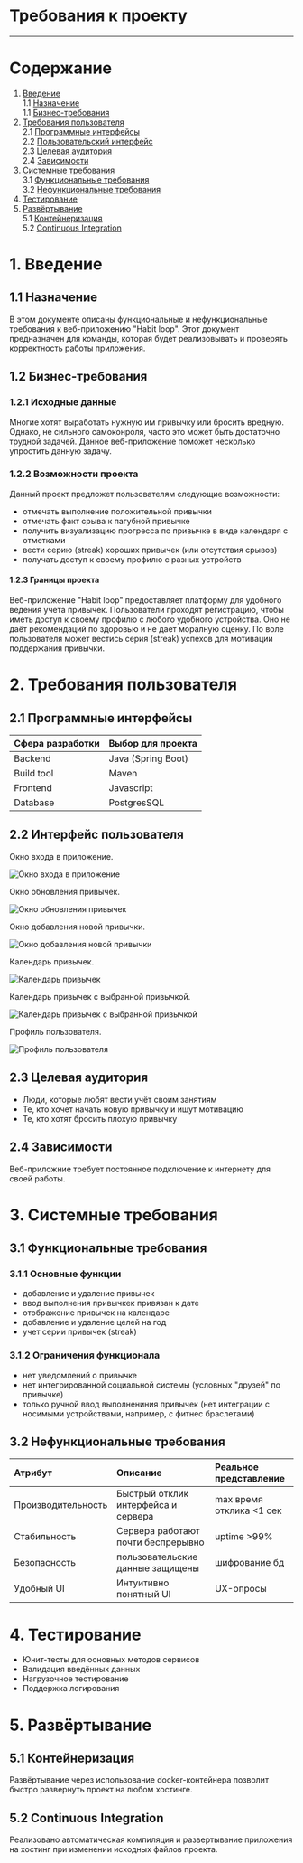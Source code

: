# Требования к проекту
--- 

# Содержание
1. [Введение](#intro)  
1.1 [Назначение](#appointment)  
1.1 [Бизнес-требования](#business_requirements)  
2. [Требования пользователя](#user_requirements)   
2.1 [Программные интерфейсы](#program_interfaces)  
2.2 [Пользовательский интерфейс](#user_interface)  
2.3 [Целевая аудитория](#target_audience)  
2.4 [Зависимости](#dependencies)  
3. [Системные требования](#system_requerments)  
3.1 [Функциональные требования](#functional_requirements)  
3.2 [Нефункциональные требования](#nonfunctional_requirements)  
4. [Тестирование](#testing)  
5. [Развёртывание](#deployment)  
5.1 [Контейнеризация](#containerization)  
5.2 [Continuous Integration](#ci)  

<a name="intro"></a>

# 1. Введение

<a name="appointment"/>

## 1.1 Назначение
В этом документе описаны функциональные и нефункциональные требования к веб-приложению "Habit loop". Этот документ предназначен для команды, которая будет реализовывать и проверять корректность работы приложения.

<a name="business_requirements"/>

## 1.2 Бизнес-требования

### 1.2.1 Исходные данные
Многие хотят выработать нужную им привычку или бросить вредную. Однако, не сильного самоконроля, часто это может быть достаточно трудной задачей. Данное веб-приложение поможет несколько упростить данную задачу. 

### 1.2.2 Возможности проекта
Данный проект предложет пользователям следующие возможности:
- отмечать выполнение положительной привычки
- отмечать факт срыва к пагубной привычке
- получить визуализацию прогресса по привычке в виде календаря с отметками
- вести серию (streak) хороших привычек (или отсутствия срывов)
- получать доступ к своему профилю с разных устройств

#### 1.2.3 Границы проекта

Веб-приложение "Habit loop" предоставляет платформу для удобного ведения учета привычек. Пользователи проходят регистрацию, чтобы иметь доступ к своему профилю с любого удобного устройства. Оно не даёт рекомендаций по здоровью и не дает моралную оценку. По воле пользователя может вестись серия (streak) успехов для мотивации поддержания привычки. 

<a name="user_requirements"/>

# 2. Требования пользователя

<a name="program_interfaces"/>

## 2.1 Программные интерфейсы

| Сфера разработки | Выбор для проекта |
|:---|:---|
| Backend |Java (Spring Boot) |
| Build tool | Maven |
| Frontend | Javascript |
| Database | PostgresSQL |

<a name="user_interface"/>

## 2.2 Интерфейс пользователя

Окно входа в приложение.  

![Окно входа в приложение](https://github.com/onesShade/HabitTracker/blob/main/mockups/LoginPageMockup.png)  

Окно обновления привычек.  

![Окно обновления привычек](https://github.com/onesShade/HabitTracker/blob/main/mockups/IncrementHabitMockup.png)  


Окно добавления новой привычки.  

![Окно добавления новой привычки](https://github.com/onesShade/HabitTracker/blob/main/mockups/AddHabitMockup.png)  

Календарь привычек.  

![Календарь привычек](https://github.com/onesShade/HabitTracker/blob/main/mockups/CalendarMockup.png)  

Календарь привычек с выбранной привычкой.  

![Календарь привычек с выбранной привычкой](https://github.com/onesShade/HabitTracker/blob/main/mockups/SelectedHabitCalendarMockup.png)  

Профиль пользователя.

![Профиль пользователя](https://github.com/onesShade/HabitTracker/blob/main/mockups/ProfileMockup.png)  

<a name="target_audience"/>

## 2.3 Целевая аудитория

- Люди, которые любят вести учёт своим занятиям
- Те, кто хочет начать новую привычку и ищут мотивацию
- Те, кто хотят бросить плохую привычку

<a name="dependencies"/>

## 2.4 Зависимости

Веб-приложние требует постоянное подключение к интернету для своей работы.

<a name="system_requerments"/>

# 3. Системные требования

<a name="functional_requirements"/>

## 3.1 Функциональные требования

### 3.1.1 Основные функции

- добавление и удаление привычек
- ввод выполнения привычкек привязан к дате
- отображение привычек на календаре
- добавление и удаление целей на год
- учет серии привычек (streak)

### 3.1.2 Ограничения функционала

- нет уведомлений о привычке
- нет интегрированной социальной системы (условных "друзей" по привычке)
- только ручной ввод выполнениния привычек (нет интеграции с носимыми устройствами, например, с фитнес браслетами)

<a name="nonfunctional_requirements"/>

## 3.2 Нефункциональные требования

| Атрибут | Описание | Реальное представление |
|:---|:---|:---|
| Производительность | Быстрый отклик интерфейса и сервера| max время отклика <1 cек|
| Стабильность | Сервера работают почти беспрерывно| uptime >99% | 
| Безопасность | пользовательские данные защищены | шифрование бд|
| Удобный UI | Интуитивно понятный UI| UX-опросы |

<a name="testing"/>

# 4. Тестирование

- Юнит-тесты для основных методов сервисов
- Валидация введённых данных 
- Нагрузочное тестирование
- Поддержка логирования

<a name="deployment"/>

# 5. Развёртывание

<a name="containerization"/>

## 5.1 Контейнеризация

Развёртывание через использование docker-контейнера позволит быстро развернуть проект на любом хостинге.

<a name="ci"/>

## 5.2 Continuous Integration

Реализовано автоматическая компиляция и развертывание приложения на хостинг при изменении исходных файлов проекта.
